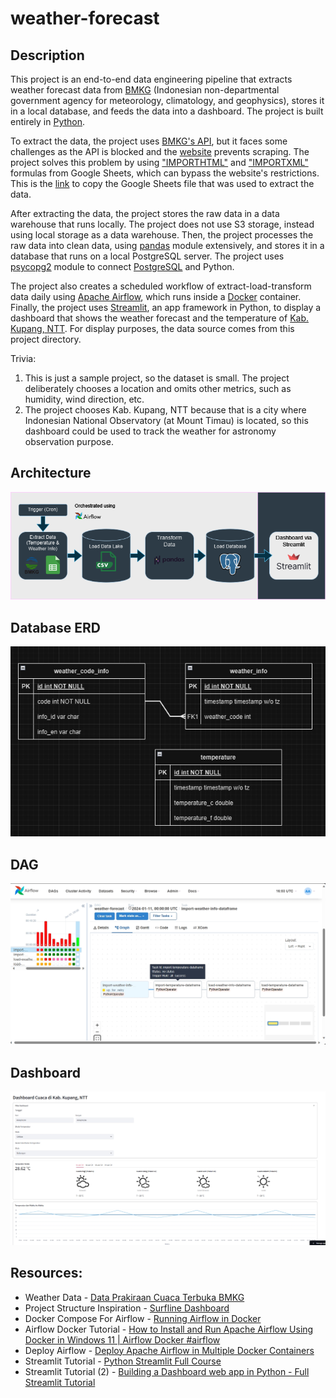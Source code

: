 # weather-forecast

## Description
This project is an end-to-end data engineering pipeline that extracts weather forecast data from [BMKG](https://www.bmkg.go.id/en.html) (Indonesian non-departmental government agency for meteorology, climatology, and geophysics), stores it in a local database, and feeds the data into a dashboard. The project is built entirely in [Python](https://www.python.org/). 

To extract the data, the project uses [BMKG's API](https://api.bmkg.go.id/prakiraan-cuaca), but it faces some challenges as the API is blocked and the [website](https://data.bmkg.go.id/prakiraan-cuaca/) prevents scraping. The project solves this problem by using ["IMPORTHTML"](https://support.google.com/docs/answer/3093339?hl=en) and ["IMPORTXML"](https://support.google.com/docs/answer/3093342?hl=en) formulas from Google Sheets, which can bypass the website's restrictions. This is the [link](https://docs.google.com/spreadsheets/d/1DZdXexhve4Bih_MYW04PYrbKum8luXvgCZBucWtnFf4/copy) to copy the Google Sheets file that was used to extract the data.

After extracting the data, the project stores the raw data in a data warehouse that runs locally. The project does not use S3 storage, instead using local storage as a data warehouse. Then, the project processes the raw data into clean data, using [pandas](https://pandas.pydata.org/) module extensively, and stores it in a database that runs on a local PostgreSQL server. The project uses [psycopg2](https://www.psycopg.org/docs/) module to connect [PostgreSQL](https://www.postgresql.org/docs/) and Python. 

The project also creates a scheduled workflow of extract-load-transform data daily using [Apache Airflow](https://airflow.apache.org/docs/), which runs inside a [Docker](https://docs.docker.com/) container. Finally, the project uses [Streamlit](https://docs.streamlit.io/), an app framework in Python, to display a dashboard that shows the weather forecast and the temperature of [Kab. Kupang, NTT](https://id.wikipedia.org/wiki/Kabupaten_Kupang). For display purposes, the data source comes from this project directory.

Trivia: 
1. This is just a sample project, so the dataset is small. The project deliberately chooses a location and omits other metrics, such as humidity, wind direction, etc. 
2. The project chooses Kab. Kupang, NTT because that is a city where Indonesian National Observatory (at Mount Timau) is located, so this dashboard could be used to track the weather for astronomy observation purpose.

## Architecture
![weather-forecast-architecture](https://github.com/nairkivm/weather-forecast/blob/main/resources/weather-forecast-architecture.drawio.png "weather-forecast Architecture")

## Database ERD
![weather-forecast-erd](https://github.com/nairkivm/weather-forecast/blob/main/resources/weather-forecast-erd.png "weather-forecast Database ERD")

## DAG
![weather-forecast-dag](https://github.com/nairkivm/weather-forecast/blob/main/resources/weather-forecast-dag.png "weather-forecast DAG")

## Dashboard
[![weather-forecast-dashboard](https://github.com/nairkivm/weather-forecast/blob/main/resources/weather-forecast-dashboard.png "weather-forecast Dashboard")](https://nairkivm-weather-forecast-weather-forecast-dashboard.streamlit.app/)


## Resources:
- Weather Data - [Data Prakiraan Cuaca Terbuka BMKG](https://data.bmkg.go.id/prakiraan-cuaca/)
- Project Structure Inspiration - [Surfline Dashboard](https://github.com/andrem8/surf_dash/)
- Docker Compose For Airflow - [Running Airflow in Docker](https://airflow.apache.org/docs/apache-airflow/stable/howto/docker-compose/index.html#running-airflow-in-docker)
- Airflow Docker Tutorial - [How to Install and Run Apache Airflow Using Docker in Windows 11 | Airflow Docker #airflow](https://www.youtube.com/watch?v=Sva8rDtlWi4)
- Deploy Airflow - [Deploy Apache Airflow in Multiple Docker Containers](https://towardsdatascience.com/deploy-apache-airflow-in-multiple-docker-containers-7f17b8b3de58)
- Streamlit Tutorial - [Python Streamlit Full Course](https://www.youtube.com/playlist?list=PLa6CNrvKM5QU7AjAS90zCMIwi9RTFNIIW)
- Streamlit Tutorial (2) - [Building a Dashboard web app in Python - Full Streamlit Tutorial](https://www.youtube.com/watch?v=o6wQ8zAkLxc)
